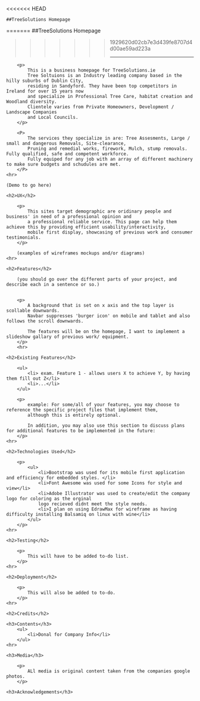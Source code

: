 <<<<<<< HEAD
    
    ##TreeSolutions Homepage
=======
    ##TreeSolutions Homepage 
>>>>>>> 1929620d02cb7e3d439fe8707d4d00ae59ad223a
    <hr>
        
        <p> 
            This is a business homepage for TreeSolutions.ie
            Tree Soltuions is an Industry leading company based in the hilly suburbs of Dublin City,
            residing in Sandyford. They have been top competitors in Ireland for over 15 years now
            and specialize in Professional Tree Care, habitat creation and Woodland diversity.
            Clientele varies from Private Homeowners, Development / Landscape Companies
            and Local Councils.
        </p>

        <P> 
            The services they specialize in are: Tree Assesments, Large / small and dangerous Removals, Site-clearance,
            Pruning and remedial works, firework, Mulch, stump removals. Fully qualified, safe and competent workforce. 
            Fully equiped for any job with an array of different machinery to make sure budgets and schudules are met.
        </P>
    <hr>

    (Demo to go here)

    <h2>UX</h2>

        <p>
            This sites target demographic are oridinary people and business' in need of a professional opinion and 
            a professional reliable service. This page can help them achieve this by providing efficient usability/interactivity,
            mobile first display, showcasing of previous work and consumer testimonials.  
        </p>

        (examples of wireframes mockups and/or diagrams)
    <hr>

    <h2>Features</h2>

        (you should go over the different parts of your project, and describe each in a sentence or so.)
        

        <p>
            A background that is set on x axis and the top layer is scollable downwards.
            Navbar suppresses 'burger icon' on mobile and tablet and also follows the scroll downwards.

            The features will be on the homepage, I want to implement a slideshow gallary of previous work/ equipment. 
        </p>
        <hr>

    <h2>Existing Features</h2>

        <ul>
            <li> exam. Feature 1 - allows users X to achieve Y, by having them fill out Z</li>
            <li>...</li>
        </ul>

        <p> 
            example: For some/all of your features, you may choose to reference the specific project files that implement them,
            although this is entirely optional.

            In addition, you may also use this section to discuss plans for additional features to be implemented in the future:
        </p>
    <hr>

    <h2>Technologies Used</h2>

        <p>
            <ul>
                <li>Bootstrap was used for its mobile first application and efficiency for embedded styles. </li>
                <li>Font Awesome was used for some Icons for style and view</li>
                <li>Adobe Illustrator was used to create/edit the company logo for coloring as the orginal
                logo recieved didnt meet the style needs.
                <li>I plan on using EdrawMax for wireframe as having difficulty installing Balsamiq on linux with wine</li>
            </ul> 
        </p>
    <hr>

    <h2>Testing</h2>

        <p>
            This will have to be added to-do list. 
        </p>
    <hr>

    <h2>Deployment</h2>

        <p>
            This will also be added to to-do.
        </p>
    <hr>

    <h2>Credits</h2>

    <h3>Contents</h3>
        <ul>
            <li>Donal for Company Info</li>
        </ul>
    <hr>

    <h3>Media</h3>

        <p>
            ALl media is original content taken from the companies google photos.
        </p>

    <h3>Acknowledgements</h3>



